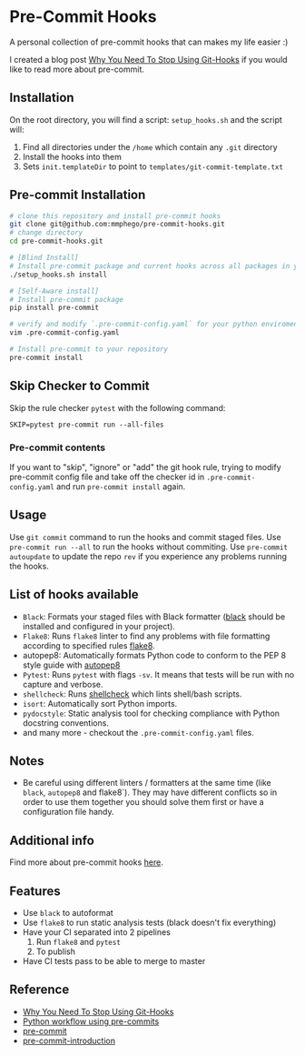 # Pre-Commit Hooks

A personal collection of pre-commit hooks that can makes my life easier :)

I created a blog post [Why You Need To Stop Using Git-Hooks](https://blog.mphomphego.co.za/blog/2019/10/03/Why-you-need-to-stop-using-Git-Hooks.html) if you would like to read more about pre-commit.

## Installation

On the root directory, you will find a script: `setup_hooks.sh` and the script will:

1. Find all directories under the `/home` which contain any `.git` directory
2. Install the hooks into them
3. Sets `init.templateDir` to point to `templates/git-commit-template.txt`


## Pre-commit Installation
```bash
# clone this repository and install pre-commit hooks
git clone git@github.com:mmphego/pre-commit-hooks.git
# change directory
cd pre-commit-hooks.git

# [Blind Install]
# Install pre-commit package and current hooks across all packages in your /home
./setup_hooks.sh install

# [Self-Aware install]
# Install pre-commit package
pip install pre-commit

# verify and modify `.pre-commit-config.yaml` for your python enviroment (default Python3.6)
vim .pre-commit-config.yaml

# Install pre-commit to your repository
pre-commit install
```

## Skip Checker to Commit
Skip the rule checker `pytest` with the following command:
```
SKIP=pytest pre-commit run --all-files
```

### Pre-commit contents
If you want to "skip", "ignore" or "add" the git hook rule, trying to modify pre-commit config file and take off the checker id in `.pre-commit-config.yaml` and run `pre-commit install` again.

## Usage
Use `git commit` command to run the hooks and commit staged files.
Use `pre-commit run --all` to run the hooks without commiting.
Use `pre-commit autoupdate` to update the repo `rev` if you experience any problems running the hooks.

## List of hooks available
- `Black`: Formats your staged files with Black formatter ([black](https://github.com/python/black) should be installed and configured in your project).
- `Flake8`: Runs `flake8` linter to find any problems with file formatting according to specified rules [flake8](http://flake8.pycqa.org/en/latest/).
- autopep8: Automatically formats Python code to conform to the PEP 8 style guide with [autopep8](https://github.com/hhatto/autopep8)
- `Pytest`: Runs `pytest` with flags `-sv`. It means that tests will be run with no capture and verbose.
- `shellcheck`: Runs [shellcheck](shellcheck.net) which lints shell/bash scripts.
- `isort`: Automatically sort Python imports.
- `pydocstyle`: Static analysis tool for checking compliance with Python docstring conventions.
- and many more - checkout the `.pre-commit-config.yaml` files.

## Notes
- Be careful using different linters / formatters at the same time (like `black`, `autopep8` and flake8`). They may have different conflicts so in order to use them together you should solve them first or have a configuration file handy.

## Additional info
Find more about pre-commit hooks [here](https://pre-commit.com/).

## Features

- Use `black` to autoformat
- Use `flake8` to run static analysis tests (black doesn't fix everything)
- Have your CI separated into 2 pipelines
    1. Run `flake8` and `pytest`
    2. To publish
- Have CI tests pass to be able to merge to master


## Reference
* [Why You Need To Stop Using Git-Hooks](https://blog.mphomphego.co.za/blog/2019/10/03/Why-you-need-to-stop-using-Git-Hooks.html)
* [Python workflow using pre-commits](https://ljvmiranda921.github.io/notebook/2018/06/21/precommits-using-black-and-flake8/)
* [pre-commit](https://github.com/pre-commit/pre-commit-hooks)
* [pre-commit-introduction](https://pre-commit.com/#intro)
